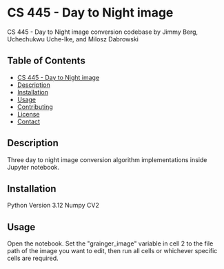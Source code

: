 # CS 445 - Day to Night image

CS 445 - Day to Night image conversion codebase by Jimmy Berg, Uchechukwu Uche-Ike, and Milosz Dabrowski

## Table of Contents

- [CS 445 - Day to Night image](#project-title)
- [Description](#description)
- [Installation](#installation)
- [Usage](#usage)
- [Contributing](#contributing)
- [License](#license)
- [Contact](#contact)

## Description

Three day to night image conversion algorithm implementations inside Jupyter notebook.

## Installation

Python Version 3.12
Numpy
CV2

## Usage

Open the notebook. Set the "grainger_image" variable in cell 2 to the file path of the image you want to edit, then run all cells or whichever specific cells are required.
